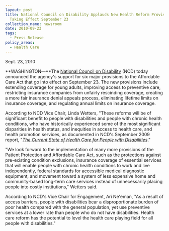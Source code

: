 ```yaml
---
layout: post
title: National Council on Disability Applauds New Health Reform Provisions
  Taking Effect September 23
collection_name: newsroom
date: 2010-09-23
tags:
  - Press Release
policy_areas:
  - Health Care
---
```


Sept. 23, 2010

**WASHINGTON—**The [National Council on Disability](https://ncd.gov/ "blocked::/") (NCD) today announced the agency's support for six major provisions to the Affordable Care Act that go into effect on September 23. The new provisions include extending coverage for young adults, improving access to preventive care, restricting insurance companies from unfairly rescinding coverage, creating a more fair insurance denial appeals process, eliminating lifetime limits on insurance coverage, and regulating annual limits on insurance coverage.

According to NCD Vice Chair, Linda Wetters, "These reforms will be of significant benefit to people with disabilities and people with chronic health conditions, who have historically experienced some of the most significant disparities in health status, and inequities in access to health care, and health promotion services, as documented in NCD's September 2009 report, "_[The Current State of Health Care for People with Disabilities](https://ncd.gov/publications/2009/Sept302009)_."

"We look forward to the implementation of many more provisions of the Patient Protection and Affordable Care Act, such as the protections against pre-existing condition exclusions, insurance coverage of essential services that will enable people with chronic health conditions to work and live independently, federal standards for accessible medical diagnostic equipment, and movement toward a system of less expensive home and community-based long-term care services instead of unnecessarily placing people into costly institutions," Wetters said.

According to NCD's Vice Chair for Engagement, Ari Ne'eman, "As a result of access barriers, people with disabilities bear a disproportionate burden of poor health compared with the general population, yet use preventive services at a lower rate than people who do not have disabilities. Health care reform has the potential to level the health care playing field for all people with disabilities."
